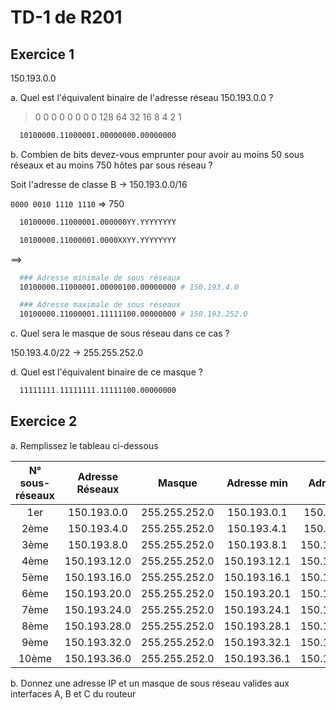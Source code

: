 # TD-1 de R201

## Exercice 1

150.193.0.0

a. Quel est l'équivalent binaire de l'adresse réseau 150.193.0.0 ?

>  0   0  0  0 0 0 0 0
> 128 64 32 16 8 4 2 1

```sh
  10100000.11000001.00000000.00000000
```

b. Combien de bits devez-vous emprunter pour avoir au moins 50 sous réseaux et au moins 750 hôtes par sous réseau ?

Soit l'adresse de classe B -> 150.193.0.0/16

`0000 0010 1110 1110` => 750

```sh
  10100000.11000001.000000YY.YYYYYYYY
```

```sh
  10100000.11000001.0000XXYY.YYYYYYYY
```
==>

```sh
  ### Adresse minimale de sous réseaux
  10100000.11000001.00000100.00000000 # 150.193.4.0
```

```sh
  ### Adresse maximale de sous réseaux
  10100000.11000001.11111100.00000000 # 150.193.252.0
```

c. Quel sera le masque de sous réseau dans ce cas ?

150.193.4.0/22 -> 255.255.252.0

d. Quel est l'équivalent binaire de ce masque ?

```sh
  11111111.11111111.11111100.00000000
```

## Exercice 2

a. Remplissez le tableau ci-dessous

| N° sous-réseaux | Adresse Réseaux |    Masque     | Adresse min  |  Adresse max   | Adresse Broadcast |
| :-------------: | :-------------: | :-----------: | :----------: | :------------: | :---------------: |
|       1er       |   150.193.0.0   | 255.255.252.0 | 150.193.0.1  | 150.193.3.254  |   150.193.3.255   |
|      2ème       |   150.193.4.0   | 255.255.252.0 | 150.193.4.1  | 150.193.7.254  |   150.193.7.255   |
|      3ème       |   150.193.8.0   | 255.255.252.0 | 150.193.8.1  | 150.193.11.254 |  150.193.11.255   |
|      4ème       |  150.193.12.0   | 255.255.252.0 | 150.193.12.1 | 150.193.15.254 |  150.193.15.255   |
|      5ème       |  150.193.16.0   | 255.255.252.0 | 150.193.16.1 | 150.193.19.254 |  150.193.16.255   |
|      6ème       |  150.193.20.0   | 255.255.252.0 | 150.193.20.1 | 150.193.23.254 |  150.193.23.255   |
|      7ème       |  150.193.24.0   | 255.255.252.0 | 150.193.24.1 | 150.193.27.254 |  150.193.27.255   |
|      8ème       |  150.193.28.0   | 255.255.252.0 | 150.193.28.1 | 150.193.31.254 |  150.193.31.255   |
|      9ème       |  150.193.32.0   | 255.255.252.0 | 150.193.32.1 | 150.193.25.254 |  150.193.25.255   |
|      10ème      |  150.193.36.0   | 255.255.252.0 | 150.193.36.1 | 150.193.39.254 |  150.193.39.255   |

b. Donnez une adresse IP et un masque de sous réseau valides aux interfaces A, B et C du routeur
